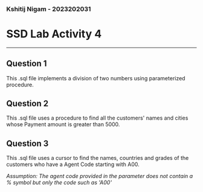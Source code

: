 ### Kshitij Nigam - 2023202031
# SSD Lab Activity 4

---

## Question 1

This .sql file implements a division of two numbers using parameterized procedure.

## Question 2

This .sql file uses a procedure to find all the customers' names and cities whose Payment amount is greater than 5000.

## Question 3

This .sql file uses a cursor to find the names, countries and grades of the customers who have a Agent Code starting with A00.

*Assumption: The agent code provided in the parameter does not contain a % symbol but only the code such as 'A00'*
